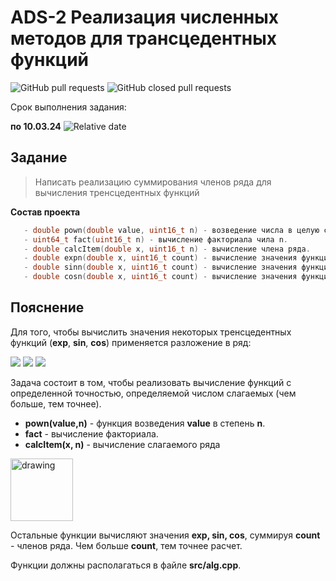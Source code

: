 # ADS-2 Реализация численных методов для трансцедентных функций


![GitHub pull requests](https://img.shields.io/github/issues-pr/NNTU-CS/ADS-2)
![GitHub closed pull requests](https://img.shields.io/github/issues-pr-closed/NNTU-CS/ADS-2)

Срок выполнения задания:

**по 10.03.24** ![Relative date](https://img.shields.io/date/1710104400)


## Задание

> Написать реализацию суммирования членов ряда для вычисления тренсцедентных функций

**Состав проекта**

```C++
   - double pown(double value, uint16_t n) - возведение числа в целую степень.
   - uint64_t fact(uint16_t n) - вычисление факториала чила n.
   - double calcItem(double x, uint16_t n) - вычисление члена ряда.
   - double expn(double x, uint16_t count) - вычисление значения функции exp(x) с суммированием count - членов ряда.
   - double sinn(double x, uint16_t count) - вычисление значения функции sin(x) с суммированием count - членов ряда.
   - double cosn(double x, uint16_t count) - вычисление значения функции cos(x) с суммированием count - членов ряда.   
 ```

## Пояснение

Для того, чтобы вычислить значения некоторых тренсцедентных функций (**exp**, **sin**, **cos**) применяется разложение в ряд:

![](./exp.png)
![](./sin.png)
![](./cos.png)

Задача состоит в том, чтобы реализовать вычисление функций с определенной точностью, определяемой числом слагаемых (чем больше, тем точнее).

- **pown(value,n)** - функция возведения **value** в степень **n**.
- **fact** - вычисление факториала.
- **calcItem(x, n)** - вычисление слагаемого ряда 

<img src="item.png" alt="drawing" width="100"/>

Остальные функции вычисляют значения **exp, sin, cos**, суммируя **count** - членов ряда. Чем больше **count**, тем точнее расчет. 


Функции должны располагаться в файле **src/alg.cpp**.
